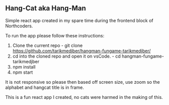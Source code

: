 ## Hang-Cat aka Hang-Man

Simple react app created in my spare time during the frontend block of Northcoders.

To run the app please follow these instructions:

1. Clone the current repo - git clone https://github.com/tarikmedjber/hangman-fungame-tarikmedjber/
2. cd into the cloned repo and open it on vsCode. - cd hangman-fungame-tarikmedjber
3. npm install
4. npm start

It is not responsive so please then based off screen size, use zoom so the alphabet and hangcat title is in frame.

This is a fun react app I created, no cats were harmed in the making of this. 
